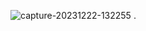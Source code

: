 ![capture-20231222-132255](https://github.com/w4rCode/API_Advice/assets/84465419/67ff073d-a2e5-41b0-8f5c-7f8d286d5101)
.
